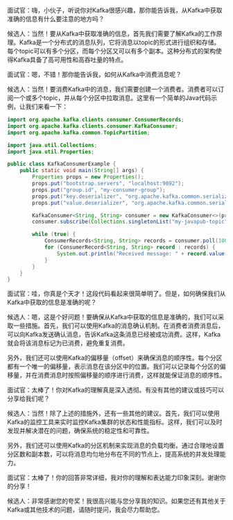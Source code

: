 <!--
 * @Author: JavaPub
 * @Date: 2023-07-15 13:48:46
 * @LastEditors: your name
 * @LastEditTime: 2023-07-24 21:12:30
 * @Description: Here is the JavaPub code base. Search JavaPub on the whole web.
 * @FilePath: \JavaPub-Blog\docs\willbe\1v1\38. 如何能从Kafka得到准确的信息.md
-->


面试官：嗨，小伙子，听说你对Kafka很感兴趣，那你能告诉我，从Kafka中获取准确的信息有什么要注意的地方吗？

候选人：当然！要从Kafka中获取准确的信息，首先我们需要了解Kafka的工作原理。Kafka是一个分布式的消息队列，它将消息以topic的形式进行组织和存储。每个topic可以有多个分区，而每个分区又可以有多个副本。这种分布式的架构使得Kafka具备了高可用性和高吞吐量的特点。

面试官：嗯，不错！那你能告诉我，如何从Kafka中消费消息呢？

候选人：当然！要消费Kafka中的消息，我们需要创建一个消费者。消费者可以订阅一个或多个topic，并从每个分区中拉取消息。这里有一个简单的Java代码示例，让我们来看一下：

```java
import org.apache.kafka.clients.consumer.ConsumerRecords;
import org.apache.kafka.clients.consumer.KafkaConsumer;
import org.apache.kafka.common.TopicPartition;

import java.util.Collections;
import java.util.Properties;

public class KafkaConsumerExample {
    public static void main(String[] args) {
        Properties props = new Properties();
        props.put("bootstrap.servers", "localhost:9092");
        props.put("group.id", "my-consumer-group");
        props.put("key.deserializer", "org.apache.kafka.common.serialization.StringDeserializer");
        props.put("value.deserializer", "org.apache.kafka.common.serialization.StringDeserializer");

        KafkaConsumer<String, String> consumer = new KafkaConsumer<>(props);
        consumer.subscribe(Collections.singletonList("my-javapub-topic"));

        while (true) {
            ConsumerRecords<String, String> records = consumer.poll(100);
            for (ConsumerRecord<String, String> record : records) {
                System.out.println("Received message: " + record.value());
            }
        }
    }
}
```

面试官：哇，你真是个天才！这段代码看起来很简单明了。但是，如何确保我们从Kafka中获取的信息是准确的呢？

候选人：嗯，这是个好问题！要确保从Kafka中获取的信息是准确的，我们可以采取一些措施。首先，我们可以使用Kafka的消息确认机制。在消费者消费消息后，可以向Kafka发送确认消息，告诉Kafka这条消息已经被成功消费。这样，Kafka就会将该消息标记为已消费，避免重复消费。

另外，我们还可以使用Kafka的偏移量（offset）来确保消息的顺序性。每个分区都有一个唯一的偏移量，表示消息在该分区中的位置。我们可以记录每个分区的偏移量，并在消费消息时按照偏移量的顺序进行消费，这样就能保证消息的顺序性。

面试官：太棒了！你对Kafka的理解真是深入透彻。有没有其他的建议或技巧可以分享给我们呢？

候选人：当然！除了上述的措施外，还有一些其他的建议。首先，我们可以使用Kafka的监控工具来实时监控Kafka集群的状态和性能指标。这样，我们可以及时发现并解决潜在的问题，确保系统的稳定性和可靠性。

另外，我们还可以使用Kafka的分区机制来实现消息的负载均衡。通过合理地设置分区数和副本数，可以将消息均匀地分布在不同的节点上，提高系统的并发处理能力。

面试官：太棒了！你的回答非常详细，我对你的理解和表达能力印象深刻。谢谢你的分享！

候选人：非常感谢您的夸奖！我很高兴能与您分享我的知识。如果您还有其他关于Kafka或其他技术的问题，请随时提问，我会尽力帮助您。
